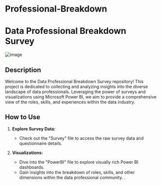 # Professional-Breakdown
# Data Professional Breakdown Survey

![image](https://github.com/dinhtai507/Professional-Breakdown/assets/101158366/eaea7372-87d4-483c-8311-d326a391a33f)

## Description

Welcome to the Data Professional Breakdown Survey repository! This project is dedicated to collecting and analyzing insights into the diverse landscape of data professionals. Leveraging the power of surveys and visualizations using Microsoft Power BI, we aim to provide a comprehensive view of the roles, skills, and experiences within the data industry.

## How to Use

1. **Explore Survey Data:**
   - Check out the "Survey" file to access the raw survey data and questionnaire details.

2. **Visualizations:**
   - Dive into the "PowerBI" file to explore visually rich Power BI dashboards.
   - Gain insights into the breakdown of roles, skills, and other dimensions within the data professional community.
.
